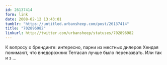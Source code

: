 ```yaml
---
id: 26137414
form: link
date: 2008-02-12 13:43:01
tumblr: "https://untitled.urbansheep.com/post/26137414"
title: "702896982"
linkurl: http://twitter.com/urbansheep/statuses/702896982
---
```

<p>К вопросу о брендинге: интересно, парни из местных дилеров Хендая понимают, что внедорожник Terracan лучше было переназвать. Или так и з &hellip;</p>
